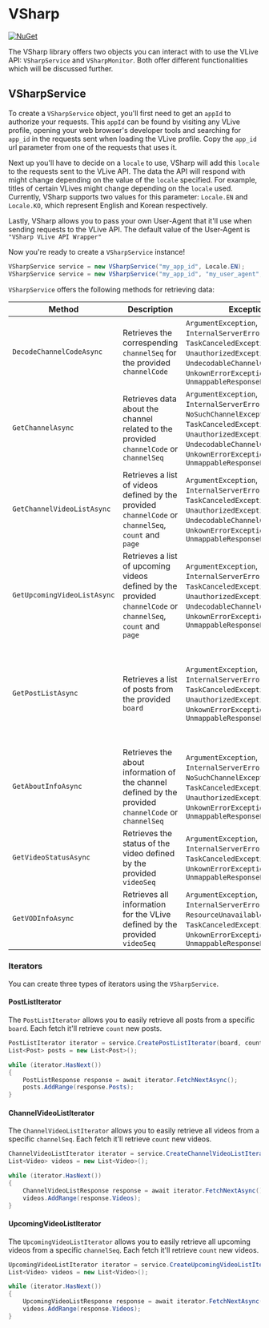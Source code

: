 # VSharp
[![NuGet](https://img.shields.io/nuget/vpre/VSharp.svg?maxAge=2592000?style=plastic)](https://www.nuget.org/packages/VSharp)

The VSharp library offers two objects you can interact with to use the VLive API: `VSharpService` and `VSharpMonitor`. Both offer different functionalities which will be discussed further.

## VSharpService

To create a `VSharpService` object, you'll first need to get an `appId` to authorize your requests. This `appId` can be found by visiting any VLive profile, opening your web browser's developer tools and searching for `app_id` in the requests sent when loading the VLive profile. Copy the `app_id` url parameter from one of the requests that uses it.

Next up you'll have to decide on a `locale` to use, VSharp will add this `locale` to the requests sent to the VLive API. The data the API will respond with might change depending on the value of the `locale` specified. For example, titles of certain VLives might change depending on the `locale` used. Currently, VSharp supports two values for this parameter: `Locale.EN` and `Locale.KO`, which represent English and Korean respectively.

Lastly, VSharp allows you to pass your own User-Agent that it'll use when sending requests to the VLive API. The default value of the User-Agent is `"VSharp VLive API Wrapper"`

Now you're ready to create a `VSharpService` instance!

```cs
VSharpService service = new VSharpService("my_app_id", Locale.EN);
VSharpService service = new VSharpService("my_app_id", "my_user_agent", Locale.EN);
```

`VSharpService` offers the following methods for retrieving data:

Method | Description | Exceptions | Note
--- | --- | --- | ---
`DecodeChannelCodeAsync` | Retrieves the correspending `channelSeq` for the provided `channelCode` | `ArgumentException`, `InternalServerErrorException`, `TaskCanceledException`, `UnauthorizedException`, `UndecodableChannelCodeException`, `UnkownErrorException`, `UnmappableResponseException` |
`GetChannelAsync` | Retrieves data about the channel related to the provided `channelCode` or `channelSeq` | `ArgumentException`, `InternalServerErrorException`, `NoSuchChannelException`, `TaskCanceledException`, `UnauthorizedException`, `UndecodableChannelCodeException`, `UnkownErrorException`, `UnmappableResponseException` |
`GetChannelVideoListAsync` | Retrieves a list of videos defined by the provided `channelCode` or `channelSeq`, `count` and `page` | `ArgumentException`, `InternalServerErrorException`, `TaskCanceledException`, `UnauthorizedException`, `UndecodableChannelCodeException`, `UnkownErrorException`, `UnmappableResponseException` | 
`GetUpcomingVideoListAsync` | Retrieves a list of upcoming videos defined by the provided `channelCode` or `channelSeq`, `count` and `page` | `ArgumentException`, `InternalServerErrorException`, `TaskCanceledException`, `UnauthorizedException`, `UndecodableChannelCodeException`, `UnkownErrorException`, `UnmappableResponseException` | 
`GetPostListAsync` | Retrieves a list of posts from the provided `board` | `ArgumentException`, `InternalServerErrorException`, `TaskCanceledException`, `UnauthorizedException`, `UnkownErrorException`, `UnmappableResponseException` | `board` values for a channel can be found in the `CelebBoards` and `FanBoards` properties of a `Channel`
`GetAboutInfoAsync` | Retrieves the about information of the channel defined by the provided `channelCode` or `channelSeq` | `ArgumentException`, `InternalServerErrorException`, `NoSuchChannelException`, `TaskCanceledException`, `UnauthorizedException`, `UnkownErrorException`, `UnmappableResponseException` |
`GetVideoStatusAsync` | Retrieves the status of the video defined by the provided `videoSeq` | `ArgumentException`, `InternalServerErrorException`, `TaskCanceledException`, `UnkownErrorException`, `UnmappableResponseException` |
`GetVODInfoAsync` | Retrieves all information for the VLive defined by the provided `videoSeq` | `ArgumentException`, `InternalServerErrorException`, `ResourceUnavailableException`, `TaskCanceledException`, `UnkownErrorException`, `UnmappableResponseException` |

### Iterators

You can create three types of iterators using the `VSharpService`.

#### PostListIterator

The `PostListIterator` allows you to easily retrieve all posts from a specific `board`. Each fetch it'll retrieve `count` new posts.

```cs
PostListIterator iterator = service.CreatePostListIterator(board, count);
List<Post> posts = new List<Post>();

while (iterator.HasNext())
{
    PostListResponse response = await iterator.FetchNextAsync();
    posts.AddRange(response.Posts);
}
```

#### ChannelVideoListIterator

The `ChannelVideoListIterator` allows you to easily retrieve all videos from a specific `channelSeq`. Each fetch it'll retrieve `count` new videos.

```cs
ChannelVideoListIterator iterator = service.CreateChannelVideoListIterator(channelSeq, count);
List<Video> videos = new List<Video>();

while (iterator.HasNext())
{
    ChannelVideoListResponse response = await iterator.FetchNextAsync();
    videos.AddRange(response.Videos);
}
```

#### UpcomingVideoListIterator

The `UpcomingVideoListIterator` allows you to easily retrieve all upcoming videos from a specific `channelSeq`. Each fetch it'll retrieve `count` new videos.

```cs
UpcomingVideoListIterator iterator = service.CreateUpcomingVideoListIterator(channelSeq, count);
List<Video> videos = new List<Video>();

while (iterator.HasNext())
{
    UpcomingVideoListResponse response = await iterator.FetchNextAsync();
    videos.AddRange(response.Videos);
}
```
